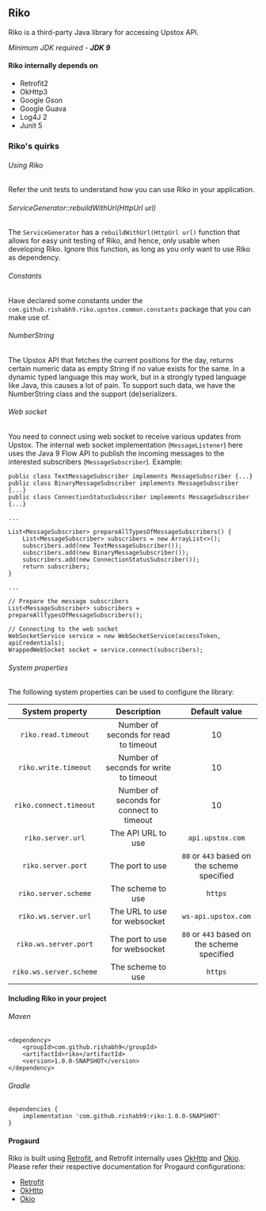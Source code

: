 ## Riko

Riko is a third-party Java library for accessing Upstox API.

*Minimum JDK required - __JDK 9__*

#### Riko internally depends on

- Retrofit2
- OkHttp3
- Google Gson
- Google Guava
- Log4J 2
- Junit 5

### Riko's quirks

###### Using Riko

Refer the unit tests to understand how you can use Riko in your application.

###### ServiceGenerator::rebuildWithUrl(HttpUrl url)

The `ServiceGenerator` has a `rebuildWithUrl(HttpUrl url)` function that allows for easy unit testing of Riko, 
and hence, only usable when developing Riko. Ignore this function, as long as you only want to use Riko as dependency.

###### Constants

Have declared some constants under the `com.github.rishabh9.riko.upstox.common.constants` package that you can make use
 of.

###### NumberString

The Upstox API that fetches the current positions for the day, returns certain numeric data as empty String if no value
exists for the same. In a dynamic typed language this may work, but in a strongly typed language like Java, this causes 
a lot of pain. To support such data, we have the NumberString class and the support (de)serializers.

###### Web socket

You need to connect using web socket to receive various updates from Upstox. The internal web socket implementation 
(`MessageListener`) here uses the Java 9 Flow API to publish the incoming messages to the interested 
subscribers (`MessageSubscriber`). Example:

    public class TextMessageSubscriber implements MessageSubscriber {...}
    public class BinaryMessageSubscriber implements MessageSubscriber {...}
    public class ConnectionStatusSubscriber implements MessageSubscriber {...}
    
    ...

    List<MessageSubscriber> prepareAllTypesOfMessageSubscribers() {
        List<MessageSubscriber> subscribers = new ArrayList<>();
        subscribers.add(new TextMessageSubscriber());
        subscribers.add(new BinaryMessageSubscriber());
        subscribers.add(new ConnectionStatusSubscriber());
        return subscribers;
    }
    
    ...
    
    // Prepare the message subscribers
    List<MessageSubscriber> subscribers = prepareAllTypesOfMessageSubscribers();
    
    // Connecting to the web socket
    WebSocketService service = new WebSocketService(accessToken, apiCredentials);
    WrappedWebSocket socket = service.connect(subscribers);

###### System properties

The following system properties can be used to configure the library:

|System property|Description|Default value|
|:---:|:---:|:---:|
|`riko.read.timeout`|Number of seconds for read to timeout|10|
|`riko.write.timeout`|Number of seconds for write to timeout|10|
|`riko.connect.timeout`|Number of seconds for connect to timeout|10|
|`riko.server.url`|The API URL to use|`api.upstox.com`|
|`riko.server.port`|The port to use|`80` or `443` based on the scheme specified|
|`riko.server.scheme`|The scheme to use|`https`|
|`riko.ws.server.url`|The URL to use for websocket|`ws-api.upstox.com`|
|`riko.ws.server.port`|The port to use for websocket|`80` or `443` based on the scheme specified|
|`riko.ws.server.scheme`|The scheme to use|`https`|


#### Including Riko in your project

###### Maven

    <dependency>
        <groupId>com.github.rishabh9</groupId>
        <artifactId>riko</artifactId>
        <version>1.0.0-SNAPSHOT</version>
    </dependency>

###### Gradle

    dependencies {
        implementation 'com.github.rishabh9:riko:1.0.0-SNAPSHOT'
    }

#### Progaurd

Riko is built using [Retrofit](http://square.github.io/retrofit/), 
and Retrofit internally uses [OkHttp](https://github.com/square/okhttp) 
and [Okio](https://github.com/square/okio).
Please refer their respective documentation for Progaurd configurations:

- [Retrofit](https://github.com/square/retrofit#proguard)
- [OkHttp](https://github.com/square/okhttp#proguard)
- [Okio](https://github.com/square/okio#proguard)
